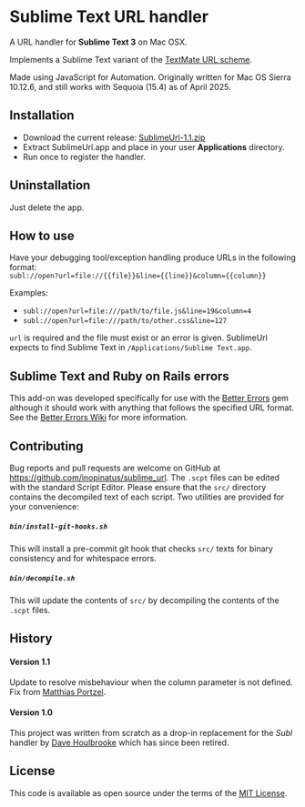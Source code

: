 # Sublime Text URL handler

A URL handler for **Sublime Text 3** on Mac OSX.

Implements a Sublime Text variant of the [TextMate URL scheme](http://blog.macromates.com/2007/the-textmate-url-scheme/).

Made using JavaScript for Automation.  Originally written for Mac OS Sierra 10.12.6, and still works with Sequoia (15.4) as of April 2025.

## Installation

- Download the current release: [SublimeUrl-1.1.zip](https://github.com/inopinatus/sublime_url/releases/download/v1.1/SublimeUrl-v1.1.zip)
- Extract SublimeUrl.app and place in your user **Applications** directory.
- Run once to register the handler.

## Uninstallation

Just delete the app.

## How to use

Have your debugging tool/exception handling produce URLs in the following format:  
`subl://open?url=file://{{file}}&line={{line}}&column={{column}}`

Examples:
- `subl://open?url=file:///path/to/file.js&line=19&column=4`
- `subl://open?url=file:///path/to/other.css&line=127`

`url` is required and the file must exist or an error is given.  SublimeUrl expects to find Sublime Text in `/Applications/Sublime Text.app`.

## Sublime Text and Ruby on Rails errors

This add-on was developed specifically for use with the [Better Errors](https://github.com/charliesome/better_errors) gem although it should work with anything that follows the specified URL format.  See the [Better Errors Wiki](https://github.com/charliesome/better_errors/wiki) for more information.

## Contributing

Bug reports and pull requests are welcome on GitHub at https://github.com/inopinatus/sublime_url. The `.scpt` files can be edited with the standard Script Editor.  Please ensure that the `src/` directory contains the decompiled text of each script.  Two utilities are provided for your convenience:

##### `bin/install-git-hooks.sh`

This will install a pre-commit git hook that checks `src/` texts for binary consistency and for whitespace errors.

##### `bin/decompile.sh`

This will update the contents of `src/` by decompiling the contents of the `.scpt` files.

## History

#### Version 1.1
Update to resolve misbehaviour when the column parameter is not defined. Fix from [Matthias Portzel](https://github.com/MatthiasPortzel).

#### Version 1.0
This project was written from scratch as a drop-in replacement for the *Subl* handler by [Dave Houlbrooke](https://github.com/dhoulb) which has since been retired.

## License

This code is available as open source under the terms of the [MIT License](http://opensource.org/licenses/MIT).
